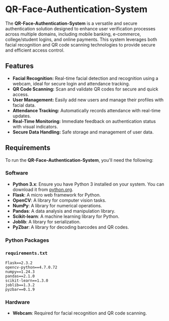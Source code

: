 # QR-Face-Authentication-System

The **QR-Face-Authentication-System** is a versatile and secure authentication solution designed to enhance user verification processes across multiple domains, including mobile banking, e-commerce, college/student logins, and online payments. This system leverages both facial recognition and QR code scanning technologies to provide secure and efficient access control.

## Features

- **Facial Recognition:** Real-time facial detection and recognition using a webcam, ideal for secure login and attendance tracking.
- **QR Code Scanning:** Scan and validate QR codes for secure and quick access.
- **User Management:** Easily add new users and manage their profiles with facial data.
- **Attendance Tracking:** Automatically records attendance with real-time updates.
- **Real-Time Monitoring:** Immediate feedback on authentication status with visual indicators.
- **Secure Data Handling:** Safe storage and management of user data.

## Requirements

To run the **QR-Face-Authentication-System**, you'll need the following:

### Software

- **Python 3.x**: Ensure you have Python 3 installed on your system. You can download it from [python.org](https://www.python.org/downloads/).
- **Flask**: A micro web framework for Python.
- **OpenCV**: A library for computer vision tasks.
- **NumPy**: A library for numerical operations.
- **Pandas**: A data analysis and manipulation library.
- **Scikit-learn**: A machine learning library for Python.
- **Joblib**: A library for serialization.
- **PyZbar**: A library for decoding barcodes and QR codes.

### Python Packages

### `requirements.txt`
```
Flask==2.3.2
opencv-python==4.7.0.72
numpy==1.24.3
pandas==2.1.0
scikit-learn==1.3.0
joblib==1.3.2
pyzbar==0.1.9
```

### Hardware

- **Webcam**: Required for facial recognition and QR code scanning.

